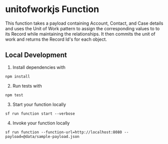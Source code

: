 # unitofworkjs Function

This function takes a payload containing Account, Contact, and Case details and uses the Unit of Work pattern to assign the corresponding values to to its Record while maintaining the relationships. It then commits the unit of work and returns the Record Id's for each object.

## Local Development

1. Install dependencies with

```
npm install
```

2. Run tests with

```
npm test
```

3. Start your function locally

```
sf run function start --verbose
```

4. Invoke your function locally

```
sf run function --function-url=http://localhost:8080 --payload=@data/sample-payload.json
```
